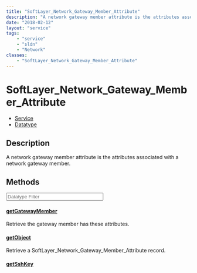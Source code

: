 ```yaml
---
title: "SoftLayer_Network_Gateway_Member_Attribute"
description: "A network gateway member attribute is the attributes associated with a network gateway member."
date: "2018-02-12"
layout: "service"
tags:
    - "service"
    - "sldn"
    - "Network"
classes:
    - "SoftLayer_Network_Gateway_Member_Attribute"
---
```

# SoftLayer_Network_Gateway_Member_Attribute
<div id='service-datatype'>
    <ul id='sldn-reference-tabs'>
    <li id='service'> <a href='/reference/services/SoftLayer_Network_Gateway_Member_Attribute' >Service</a></li>    <li id='datatype'> <a href='/reference/datatypes/SoftLayer_Network_Gateway_Member_Attribute' >Datatype</a></li>
    </ul>
</div>

## Description
A network gateway member attribute is the attributes associated with a network gateway member. 



        
<div id="properties" class="content service-content">

## Methods

<div class="view-filters">
    <div class="clearfix">
        <div class="search-input-box">
            <input placeholder="Datatype Filter" onkeyup="titleSearch(inputId='edit-combine', divId='method-div', elementClass='method-row')" 
                type="text" id="edit-combine" value="" size="30" maxlength="128" class="form-text">
        </div>
    </div>
</div>

#### [getGatewayMember](/reference/services/SoftLayer_Network_Gateway_Member_Attribute/getGatewayMember)
Retrieve the gateway member has these attributes.

#### [getObject](/reference/services/SoftLayer_Network_Gateway_Member_Attribute/getObject)
Retrieve a SoftLayer_Network_Gateway_Member_Attribute record.

#### [getSshKey](/reference/services/SoftLayer_Network_Gateway_Member_Attribute/getSshKey)


</div>

